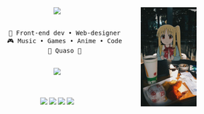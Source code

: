 <div align="center">
<img src="assets/20241023_033413.jpg" width="25%" align="right" />
<img src="https://readme-typing-svg.herokuapp.com?font=JetBrains+Mono&weight=500&size=50&duration=4000&pause=300&color=F2EBBE&center=true&vCenter=true&multiline=true&repeat=false&width=1300&height=140&lines=Hi+there!;I'm+k3fya%2C+a+cultured+milk+internet+user" width="70%" />
<br><br>
<pre>
    💼 Front-end dev • Web-designer
    🎮 Music • Games • Anime • Code
    🥐 Quaso 🥐
</pre>
<br>
<img src="https://media.tenor.com/cd8HRyOra7EAAAAM/nijika-ijichi.gif" height="80" />
<br><br><br>
    
[![](https://img.shields.io/badge/telegram-158cc7)](https://t.me/k3fya)
[![](https://img.shields.io/badge/discord-5661f5)](https://discord.com/users/631918540563415052)
[![](https://img.shields.io/badge/spotify-298649)](https://open.spotify.com/user/31vmdbpf4gewwsi2hex6oivyimle?si=f65ea8a99aa447ff)
[![](https://img.shields.io/badge/steam-085487)](https://steamcommunity.com/id/k3firchik/)
</div>
